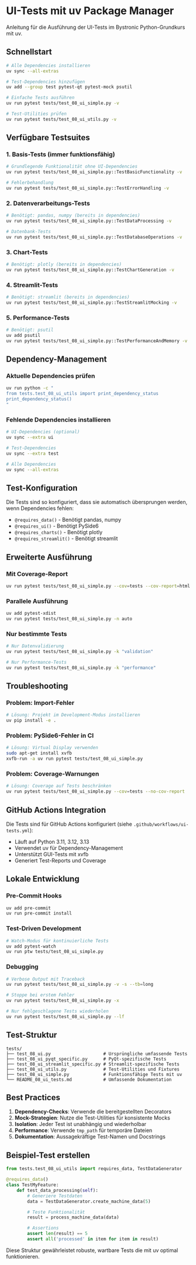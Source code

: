 # UI-Tests mit uv Package Manager

Anleitung für die Ausführung der UI-Tests im Bystronic Python-Grundkurs mit uv.

## Schnellstart

```bash
# Alle Dependencies installieren
uv sync --all-extras

# Test-Dependencies hinzufügen
uv add --group test pytest-qt pytest-mock psutil

# Einfache Tests ausführen
uv run pytest tests/test_08_ui_simple.py -v

# Test-Utilities prüfen
uv run pytest tests/test_08_ui_utils.py -v
```

## Verfügbare Testsuites

### 1. Basis-Tests (immer funktionsfähig)

```bash
# Grundlegende Funktionalität ohne UI-Dependencies
uv run pytest tests/test_08_ui_simple.py::TestBasicFunctionality -v

# Fehlerbehandlung
uv run pytest tests/test_08_ui_simple.py::TestErrorHandling -v
```

### 2. Datenverarbeitungs-Tests

```bash
# Benötigt: pandas, numpy (bereits in dependencies)
uv run pytest tests/test_08_ui_simple.py::TestDataProcessing -v

# Datenbank-Tests
uv run pytest tests/test_08_ui_simple.py::TestDatabaseOperations -v
```

### 3. Chart-Tests

```bash
# Benötigt: plotly (bereits in dependencies)
uv run pytest tests/test_08_ui_simple.py::TestChartGeneration -v
```

### 4. Streamlit-Tests

```bash
# Benötigt: streamlit (bereits in dependencies)
uv run pytest tests/test_08_ui_simple.py::TestStreamlitMocking -v
```

### 5. Performance-Tests

```bash
# Benötigt: psutil
uv add psutil
uv run pytest tests/test_08_ui_simple.py::TestPerformanceAndMemory -v
```

## Dependency-Management

### Aktuelle Dependencies prüfen

```bash
uv run python -c "
from tests.test_08_ui_utils import print_dependency_status
print_dependency_status()
"
```

### Fehlende Dependencies installieren

```bash
# UI-Dependencies (optional)
uv sync --extra ui

# Test-Dependencies
uv sync --extra test

# Alle Dependencies
uv sync --all-extras
```

## Test-Konfiguration

Die Tests sind so konfiguriert, dass sie automatisch übersprungen werden, wenn Dependencies fehlen:

- `@requires_data()` - Benötigt pandas, numpy
- `@requires_ui()` - Benötigt PySide6
- `@requires_charts()` - Benötigt plotly
- `@requires_streamlit()` - Benötigt streamlit

## Erweiterte Ausführung

### Mit Coverage-Report

```bash
uv run pytest tests/test_08_ui_simple.py --cov=tests --cov-report=html
```

### Parallele Ausführung

```bash
uv add pytest-xdist
uv run pytest tests/test_08_ui_simple.py -n auto
```

### Nur bestimmte Tests

```bash
# Nur Datenvalidierung
uv run pytest tests/test_08_ui_simple.py -k "validation"

# Nur Performance-Tests
uv run pytest tests/test_08_ui_simple.py -k "performance"
```

## Troubleshooting

### Problem: Import-Fehler

```bash
# Lösung: Projekt im Development-Modus installieren
uv pip install -e .
```

### Problem: PySide6-Fehler in CI

```bash
# Lösung: Virtual Display verwenden
sudo apt-get install xvfb
xvfb-run -a uv run pytest tests/test_08_ui_simple.py
```

### Problem: Coverage-Warnungen

```bash
# Lösung: Coverage auf Tests beschränken
uv run pytest tests/test_08_ui_simple.py --cov=tests --no-cov-report
```

## GitHub Actions Integration

Die Tests sind für GitHub Actions konfiguriert (siehe `.github/workflows/ui-tests.yml`):

- Läuft auf Python 3.11, 3.12, 3.13
- Verwendet uv für Dependency-Management
- Unterstützt GUI-Tests mit xvfb
- Generiert Test-Reports und Coverage

## Lokale Entwicklung

### Pre-Commit Hooks

```bash
uv add pre-commit
uv run pre-commit install
```

### Test-Driven Development

```bash
# Watch-Modus für kontinuierliche Tests
uv add pytest-watch
uv run ptw tests/test_08_ui_simple.py
```

### Debugging

```bash
# Verbose Output mit Traceback
uv run pytest tests/test_08_ui_simple.py -v -s --tb=long

# Stoppe bei erstem Fehler
uv run pytest tests/test_08_ui_simple.py -x

# Nur fehlgeschlagene Tests wiederholen
uv run pytest tests/test_08_ui_simple.py --lf
```

## Test-Struktur

```text
tests/
├── test_08_ui.py                    # Ursprüngliche umfassende Tests
├── test_08_ui_pyqt_specific.py      # PyQt-spezifische Tests
├── test_08_ui_streamlit_specific.py # Streamlit-spezifische Tests
├── test_08_ui_utils.py              # Test-Utilities und Fixtures
├── test_08_ui_simple.py             # Funktionsfähige Tests mit uv
└── README_08_ui_tests.md            # Umfassende Dokumentation
```

## Best Practices

1. **Dependency-Checks**: Verwende die bereitgestellten Decorators
2. **Mock-Strategien**: Nutze die Test-Utilities für konsistente Mocks
3. **Isolation**: Jeder Test ist unabhängig und wiederholbar
4. **Performance**: Verwende `tmp_path` für temporäre Dateien
5. **Dokumentation**: Aussagekräftige Test-Namen und Docstrings

## Beispiel-Test erstellen

```python
from tests.test_08_ui_utils import requires_data, TestDataGenerator

@requires_data()
class TestMyFeature:
    def test_data_processing(self):
        # Generiere Testdaten
        data = TestDataGenerator.create_machine_data(5)

        # Teste Funktionalität
        result = process_machine_data(data)

        # Assertions
        assert len(result) == 5
        assert all('processed' in item for item in result)
```

Diese Struktur gewährleistet robuste, wartbare Tests die mit uv optimal funktionieren.
